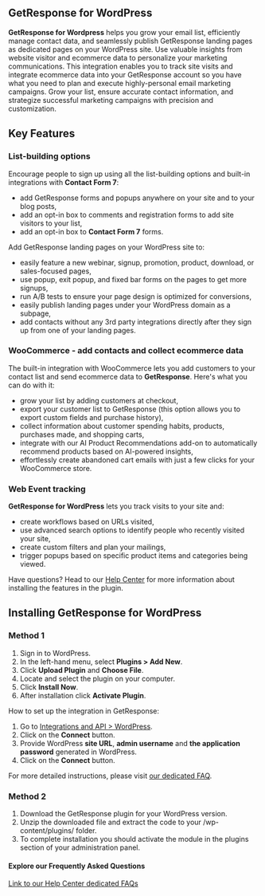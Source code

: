 ## GetResponse for WordPress

**GetResponse for Wordpress** helps you grow your email list, efficiently manage contact data, and seamlessly publish GetResponse landing pages as dedicated pages on your WordPress site. 
Use valuable insights from website visitor and ecommerce data to personalize your marketing communications. This integration enables you to track site visits and integrate ecommerce data into your GetResponse account so you have what you need to plan and execute highly-personal email marketing campaigns. Grow your list, ensure accurate contact information, and strategize successful marketing campaigns with precision and customization.

## Key Features

### List-building options
Encourage people to sign up using all the list-building options and built-in integrations with **Contact Form 7**:

- add GetResponse forms and popups anywhere on your site and to your blog posts,
- add an opt-in box to comments and registration forms to add site visitors to your list,
- add an opt-in box to **Contact Form 7** forms.

Add GetResponse landing pages on your WordPress site to:
- easily feature a new webinar, signup, promotion, product, download, or sales-focused pages,
- use popup, exit popup, and fixed bar forms on the pages to get more signups,
- run A/B tests to ensure your page design is optimized for conversions,
- easily publish landing pages under your WordPress domain as a subpage,
- add contacts without any 3rd party integrations directly after they sign up from one of your landing pages.

### WooCommerce - add contacts and collect ecommerce data
The built-in integration with WooCommerce lets you add customers to your contact list and send ecommerce data to **GetResponse**. Here's what you can do with it:

- grow your list by adding customers at checkout,
- export your customer list to GetResponse (this option allows you to export custom fields and purchase history),
- collect information about customer spending habits, products, purchases made, and shopping carts,
- integrate with our AI Product Recommendations add-on to automatically recommend products based on AI-powered insights,
- effortlessly create abandoned cart emails with just a few clicks for your WooCommerce store.

### Web Event tracking

**GetResponse for WordPress** lets you track visits to your site and:
- create workflows based on URLs visited,
- use advanced search options to identify people who recently visited your site,
- create custom filters and plan your mailings,
- trigger popups based on specific product items and categories being viewed.

Have questions? Head to our [Help Center](https://www.getresponse.com/help/integrations-and-api#subcat-wordpress-integration) for more information about installing the features in the plugin.

## Installing GetResponse for WordPress
### Method 1
1. Sign in to WordPress.
2. In the left-hand menu, select **Plugins > Add New**.
3. Click **Upload Plugin** and **Choose File**.
4. Locate and select the plugin on your computer.
5. Click **Install Now**.
6. After installation click **Activate Plugin**.

How to set up the integration in GetResponse:
1. Go to [Integrations and API > WordPress](https://app.getresponse.com/integrations).
2. Click on the **Connect** button.
3. Provide WordPress **site URL**, **admin username** and **the application password** generated in WordPress.
4. Click on the **Connect** button.

For more detailed instructions, please visit [our dedicated FAQ](https://www.getresponse.com/help/how-to-integrate-wordpress-with-getresponse.html).

### Method 2
1. Download the GetResponse plugin for your WordPress version.
2. Unzip the downloaded file and extract the code to your /wp-content/plugins/ folder.
3. To complete installation you should activate the module in the plugins section of your administration panel.


#### Explore our Frequently Asked Questions
[Link to our Help Center dedicated FAQs](https://www.getresponse.com/help/wordpress-and-getresponse-ecommerce)
